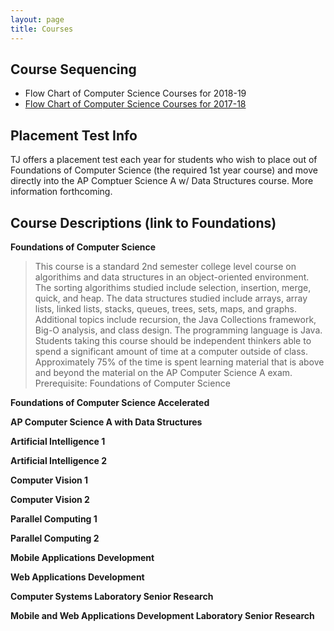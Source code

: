 ```yaml
---
layout: page
title: Courses
---
```



## Course Sequencing
* Flow Chart of Computer Science Courses for 2018-19
* [Flow Chart of Computer Science Courses for 2017-18](../docs/FlowCS1718.pdf)

## Placement Test Info
TJ offers a placement test each year for students who wish to place out of Foundations of Computer Science (the required 1st year course) and move directly into the AP Comptuer Science A w/ Data Structures course.  More information forthcoming.  

## Course Descriptions (link to Foundations)

**Foundations of Computer Science**
> This course is a standard 2nd semester college level course on algorithims and data structures in an object-oriented environment. The sorting algorithims studied include selection, insertion, merge, quick, and heap. The data structures studied include arrays, array lists, linked lists, stacks, queues, trees, sets, maps, and graphs. Additional topics include recursion, the Java Collections framework, Big-O analysis, and class design. The programming language is Java. Students taking this course should be independent thinkers able to spend a significant amount of time at a computer outside of class. Approximately 75% of the time is spent learning material that is above and beyond the material on the AP Computer Science A exam.  Prerequisite:  Foundations of Computer Science

**Foundations of Computer Science Accelerated**
>

**AP Computer Science A with Data Structures**
>

**Artificial Intelligence 1**
>

**Artificial Intelligence 2**
>

**Computer Vision 1**
>

**Computer Vision 2**
>

**Parallel Computing 1**
>

**Parallel Computing 2**
>

**Mobile Applications Development**
>

**Web Applications Development**
>

**Computer Systems Laboratory Senior Research**
>

**Mobile and Web Applications Development Laboratory Senior Research**
>



 



